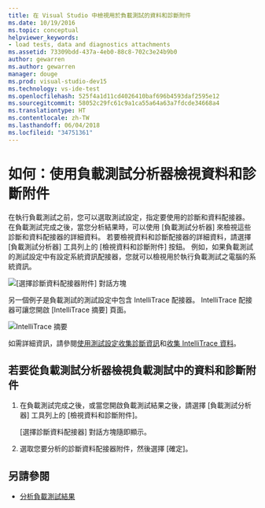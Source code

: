 ```yaml
---
title: 在 Visual Studio 中檢視用於負載測試的資料和診斷附件
ms.date: 10/19/2016
ms.topic: conceptual
helpviewer_keywords:
- load tests, data and diagnostics attachments
ms.assetid: 73309bdd-437a-4eb0-88c8-702c3e24b9b0
author: gewarren
ms.author: gewarren
manager: douge
ms.prod: visual-studio-dev15
ms.technology: vs-ide-test
ms.openlocfilehash: 525f4a1d11cd4026410baf696b4593daf2595e12
ms.sourcegitcommit: 58052c29fc61c9a1ca55a64a63a7fdcde34668a4
ms.translationtype: HT
ms.contentlocale: zh-TW
ms.lasthandoff: 06/04/2018
ms.locfileid: "34751361"
---
```

# <a name="how-to-view-data-and-diagnostic-attachments-using-the-load-test-analyzer"></a>如何：使用負載測試分析器檢視資料和診斷附件

在執行負載測試之前，您可以選取測試設定，指定要使用的診斷和資料配接器。 在負載測試完成之後，當您分析結果時，可以使用 [負載測試分析器] 來檢視這些診斷和資料配接器的詳細資料。 若要檢視資料和診斷配接器的詳細資料，請選擇 [負載測試分析器] 工具列上的 [檢視資料和診斷附件] 按鈕。 例如，如果負載測試的測試設定中有設定系統資訊配接器，您就可以檢視用於執行負載測試之電腦的系統資訊。

![[選擇診斷資料配接器附件] 對話方塊](../test/media/load_adapterdialog.png)

另一個例子是負載測試的測試設定中包含 IntelliTrace 配接器。 IntelliTrace 配接器可讓您開啟 [IntelliTrace 摘要] 頁面。

![IntelliTrace 摘要](../test/media/load_intellitrace.png)

如需詳細資訊，請參閱[使用測試設定收集診斷資訊](../test/collect-diagnostic-information-using-test-settings.md)和[收集 IntelliTrace 資料](../test/how-to-collect-intellitrace-data-to-help-debug-difficult-issues.md)。

## <a name="to-view-data-and-diagnostic-attachments-in-a-load-test-from-the-load-test-analyzer"></a>若要從負載測試分析器檢視負載測試中的資料和診斷附件

1.  在負載測試完成之後，或當您開啟負載測試結果之後，請選擇 [負載測試分析器] 工具列上的 [檢視資料和診斷附件]。

     [選擇診斷資料配接器] 對話方塊隨即顯示。

2.  選取您要分析的診斷資料配接器附件，然後選擇 [確定]。

## <a name="see-also"></a>另請參閱

- [分析負載測試結果](../test/analyze-load-test-results-using-the-load-test-analyzer.md)